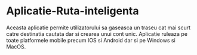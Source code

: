 # Aplicatie-Ruta-inteligenta
Aceasta aplicatie permite utilizatorului sa gaseasca un traseu cat mai scurt catre destinatia cautata dar si crearea unui cont unic.
Aplicatie ruleaza pe toate platformele mobile precum IOS si Android  dar si pe Windows si MacOS.

